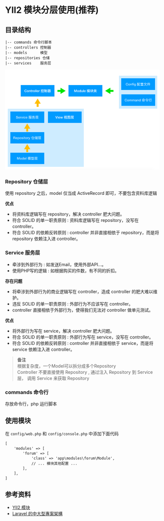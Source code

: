 # YII2 模块分层使用(推荐)

## 目录结构

```
|-- commands 命令行脚本
|-- controllers 控制器
|-- models      模型
|-- repositories 仓储
|-- services    服务层
```

![img](yii2-struct.png)
### Repository 仓储层

使用 repository 之后，model 仅当成 ActiveRecord 即可，不要包含资料库逻辑

**优点**
- 将资料库逻辑写在 repository，解决 controller 肥大问题。
- 符合 SOLID 的单一职责原则 : 资料库逻辑写在 repository，没写在 controller。
- 符合 SOLID 的依赖反转原则 : controller 并非直接相依于 repository，而是将 repository 依赖注入进 controller。

### Service 服务层

- 牵涉到外部行为 : 如发送Email，使用外部API…。
- 使用PHP写的逻辑 : 如根据购买的件数，有不同的折扣。

**存在问题**
- 将牵涉到外部行为的商业逻辑写在 controller，造成 controller 的肥大难以维护。
- 违反 SOLID 的单一职责原则 : 外部行为不应该写在 controller。
- controller 直接相依于外部行为，使得我们无法对 controller 做单元测试。

**优点**
- 将外部行为写在 service，解决 controller 肥大问题。
- 符合 SOLID 的单一职责原则 : 外部行为写在 service，没写在 controller。
- 符合 SOLID 的依赖反转原则 : controller 并非直接相依于 service，而是将 service 依赖注入进 controller。


> **备注**  
> 根据复杂度，一个Model可以拆分成多个Repository  
> Controller 不要直接使用 Repository , 通过注入 Repository 到 Service 层， 调用 Service 来获取 Repository


### commands 命令行

存放命令行，php 运行脚本


## 使用模块

在 `config/web.php` 和 `config/console.php` 中添加下面代码

```
[
    'modules' => [
        'forum' => [
            'class' => 'app\modules\forum\Module',
            // ... 模块其他配置 ...
        ],
    ],
]
```

## 参考资料
- [YII2 模块](https://www.yiichina.com/doc/guide/2.0/structure-modules)
- [Laravel 的中大型專案架構](https://oomusou.io/laravel/architecture/)